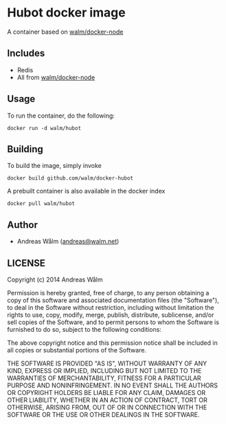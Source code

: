 # Hubot docker image

A container based on [walm/docker-node](https://github.com/walm/docker-node)

## Includes

  * Redis
  * All from [walm/docker-node](https://github.com/walm/docker-node)

## Usage

To run the container, do the following:

    docker run -d walm/hubot

## Building

To build the image, simply invoke

    docker build github.com/walm/docker-hubot

A prebuilt container is also available in the docker index

    docker pull walm/hubot

## Author

  * Andreas Wålm (<andreas@walm.net>)

## LICENSE

Copyright (c) 2014 Andreas Wålm

Permission is hereby granted, free of charge, to any person obtaining a copy
of this software and associated documentation files (the "Software"), to deal
in the Software without restriction, including without limitation the rights
to use, copy, modify, merge, publish, distribute, sublicense, and/or sell
copies of the Software, and to permit persons to whom the Software is
furnished to do so, subject to the following conditions:

The above copyright notice and this permission notice shall be included in
all copies or substantial portions of the Software.

THE SOFTWARE IS PROVIDED "AS IS", WITHOUT WARRANTY OF ANY KIND, EXPRESS OR
IMPLIED, INCLUDING BUT NOT LIMITED TO THE WARRANTIES OF MERCHANTABILITY,
FITNESS FOR A PARTICULAR PURPOSE AND NONINFRINGEMENT. IN NO EVENT SHALL THE
AUTHORS OR COPYRIGHT HOLDERS BE LIABLE FOR ANY CLAIM, DAMAGES OR OTHER
LIABILITY, WHETHER IN AN ACTION OF CONTRACT, TORT OR OTHERWISE, ARISING FROM,
OUT OF OR IN CONNECTION WITH THE SOFTWARE OR THE USE OR OTHER DEALINGS IN
THE SOFTWARE.
